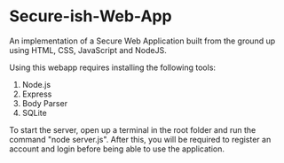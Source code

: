 # Secure-ish-Web-App
An implementation of a Secure Web Application built from the ground up using HTML, CSS, JavaScript and NodeJS.

Using this webapp requires installing the following tools:
1. Node.js
2. Express
3. Body Parser
4. SQLite

To start the server, open up a terminal in the root folder and run the command "node server.js". After this, you will be required to register an account and login before being able to use the application.
